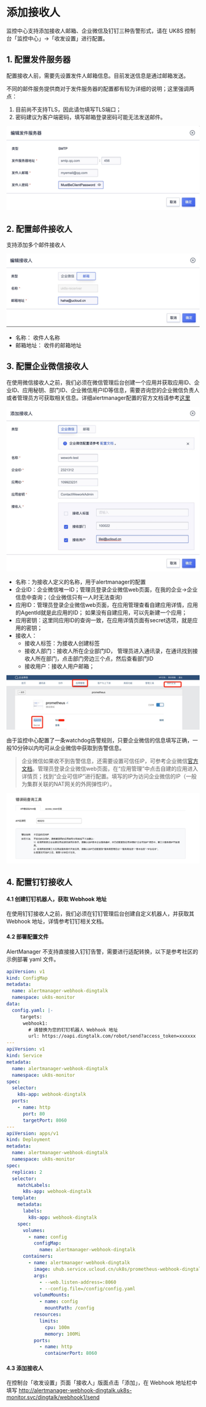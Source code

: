 # 添加接收人

监控中心支持添加接收人邮箱、企业微信及钉钉三种告警形式，请在 UK8S 控制台「监控中心」→「收发设置」进行配置。

## 1. 配置发件服务器

配置接收人前，需要先设置发件人邮箱信息。目前发送信息是通过邮箱发送。 

不同的邮件服务提供商对于发件服务器的配置都有较为详细的说明；这里强调两点：

1. 目前尚不支持TLS，因此请勿填写TLS端口；
2. 密码建议为客户端密码，填写邮箱登录密码可能无法发送邮件。

![](/images/prometheus/fajianren.jpg)

## 2. 配置邮件接收人

支持添加多个邮件接收人

![](/images/prometheus/addemial.jpg)

- 名称： 收件人名称
- 邮箱地址： 收件的邮箱地址

## 3. 配置企业微信接收人

在使用微信接收人之前，我们必须在微信管理后台创建一个应用并获取应用ID、企业ID、应用秘钥、部门ID、企业微信用户ID等信息，需要咨询您的企业微信负责人或者管理员方可获取相关信息。详细alertmanager配置的官方文档请参考[这里](https://prometheus.io/docs/alerting/latest/configuration/#wechat_config)

![](images/prometheus/addwechat.jpg)

- 名称：为接收人定义的名称，用于alertmanager的配置
- 企业ID：企业微信唯一ID；管理员登录企业微信web页面，在我的企业->企业信息中查询；（企业微信只有一人时无法查询）
- 应用ID：管理员登录企业微信web页面，在应用管理查看自建应用详情，应用的AgentId就是此应用的ID； 如果没有自建应用，可以先新建一个应用；
- 应用密钥：这里同应用ID的查询一致，在应用详情页面有secret选项，就是应用的密钥；
- 接收人：
  - 接收人标签：为接收人创建标签
  - 接收人部门：接收人所在企业部门ID， 管理员进入通讯录，在通讯找到接收人所在部门，点击部门旁边三个点，然后查看部门ID
  - 接收用户：接收人用户邮箱；

![](images/prometheus/weixinsetting.jpg)

由于监控中心配置了一条watchdog告警规则，只要企业微信的信息填写正确，一般10分钟以内均可从企业微信中获取到告警信息。

> 企业微信如果收不到告警信息，还需要设置可信任IP，可参考企业微信[官方文档](https://developer.work.weixin.qq.com/devtool/query?e=60020)。管理员登录企业微信web页面，在“应用管理”中点击自建的应用进入详情页；找到“企业可信IP”进行配置。填写的IP为访问企业微信的IP（一般为集群关联的NAT网关的外网弹性IP）。


![](images/prometheus/weixinerrcode.png)




## 4. 配置钉钉接收人

#### 4.1 创建钉钉机器人，获取 Webhook 地址

在使用钉钉接收人之前，我们必须在钉钉管理后台创建自定义机器人，并获取其 Webhook 地址，详情参考钉钉相关文档。

#### 4.2 部署配置文件

AlertManager 不支持直接接入钉钉告警，需要进行适配转换，以下是参考社区的示例部署 yaml 文件。

```yaml
apiVersion: v1
kind: ConfigMap
metadata:
  name: alertmanager-webhook-dingtalk
  namespace: uk8s-monitor
data:
  config.yaml: |-
     targets:
      webhook1:  
        # 请替换为您的钉钉机器人 Webhook 地址
        url: https://oapi.dingtalk.com/robot/send?access_token=xxxxxx
---
apiVersion: v1
kind: Service
metadata:
  name: alertmanager-webhook-dingtalk
  namespace: uk8s-monitor
spec:
  selector:
    k8s-app: webhook-dingtalk
  ports:
    - name: http
      port: 80
      targetPort: 8060
---
apiVersion: apps/v1
kind: Deployment
metadata:
  name: alertmanager-webhook-dingtalk
  namespace: uk8s-monitor
spec:
  replicas: 2
  selector:
    matchLabels:
      k8s-app: webhook-dingtalk
  template:
    metadata:
      labels:
        k8s-app: webhook-dingtalk
    spec:
      volumes:
        - name: config
          configMap:
            name: alertmanager-webhook-dingtalk
      containers:
        - name: alertmanager-webhook-dingtalk
          image: uhub.service.ucloud.cn/uk8s/prometheus-webhook-dingtalk:v2.0.0
          args:
            - --web.listen-address=:8060
            - --config.file=/config/config.yaml
          volumeMounts:
            - name: config
              mountPath: /config
          resources:
            limits:
              cpu: 100m
              memory: 100Mi
          ports:
            - name: http
              containerPort: 8060
```

#### 4.3 添加接收人

在控制台「收发设置」页面「接收人」版面点击「添加」，在 Webhook 地址栏中填写
http://alertmanager-webhook-dingtalk.uk8s-monitor.svc/dingtalk/webhook1/send
